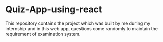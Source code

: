 # Quiz-App-using-react
This repository contains the project which was built by me during my internship and in this web app, questions come randomly to maintain the requirement of examination system.
